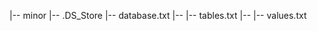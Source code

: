 |-- minor
    |-- .DS_Store
    |-- database.txt
    |-- <db-name>
        |-- tables.txt
        |-- <column-name>
            |-- values.txt

